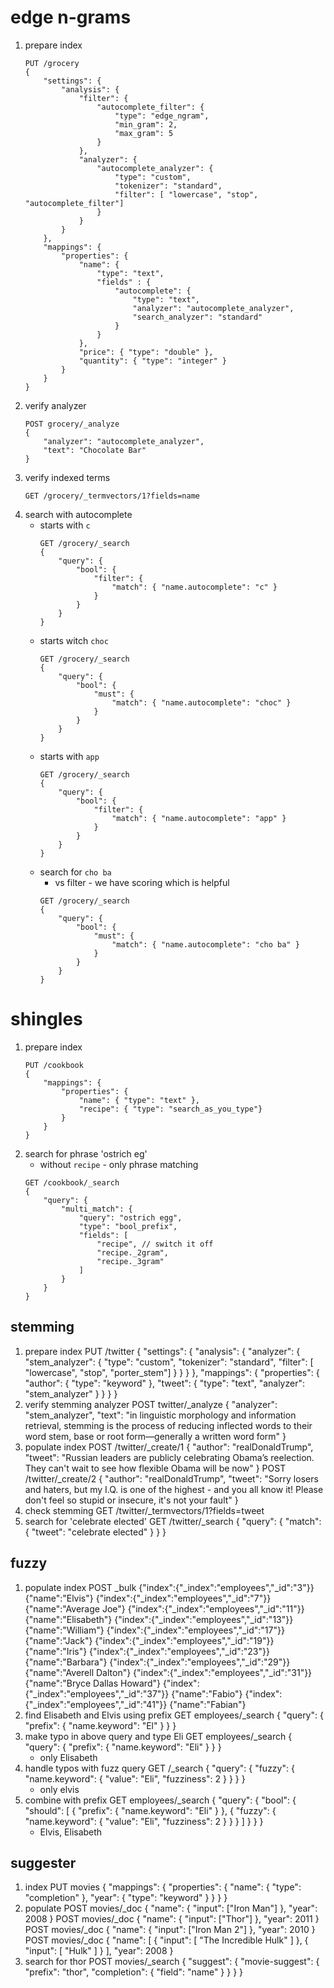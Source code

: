 # edge n-grams
1. prepare index
    ```
    PUT /grocery
    {
        "settings": {
            "analysis": {
                "filter": {
                    "autocomplete_filter": {
                        "type": "edge_ngram",
                        "min_gram": 2,
                        "max_gram": 5
                    }
                },
                "analyzer": {
                    "autocomplete_analyzer": {
                        "type": "custom",
                        "tokenizer": "standard",
                        "filter": [ "lowercase", "stop", "autocomplete_filter"]
                    }
                }
            }
        },
        "mappings": {
            "properties": {
                "name": { 
                    "type": "text",
                    "fields" : {
                        "autocomplete": {
                            "type": "text", 
                            "analyzer": "autocomplete_analyzer", 
                            "search_analyzer": "standard" 
                        }
                    }
                },
                "price": { "type": "double" },
                "quantity": { "type": "integer" }
            }
        }
    }
    ```
1. verify analyzer
    ```
    POST grocery/_analyze
    {
        "analyzer": "autocomplete_analyzer",
        "text": "Chocolate Bar"
    }
    ```
1. verify indexed terms
    ```
    GET /grocery/_termvectors/1?fields=name
    ```
1. search with autocomplete
    * starts with `c`
        ```
        GET /grocery/_search
        {
            "query": {
                "bool": {
                    "filter": {
                        "match": { "name.autocomplete": "c" }
                    }
                }
            }
        }
        ```
    * starts witch `choc`
        ```
        GET /grocery/_search
        {
            "query": {
                "bool": {
                    "must": {
                        "match": { "name.autocomplete": "choc" }
                    }
                }
            }
        }      
        ```
    * starts with `app`
        ```
        GET /grocery/_search
        {
            "query": {
                "bool": {
                    "filter": {
                        "match": { "name.autocomplete": "app" }
                    }
                }
            }
        }      
        ```
    * search for `cho ba`
        * vs filter - we have scoring which is helpful
        ```
        GET /grocery/_search
        {
            "query": {
                "bool": {
                    "must": {
                        "match": { "name.autocomplete": "cho ba" }
                    }
                }
            }
        }      
        ```
        
# shingles
1. prepare index
    ```
    PUT /cookbook
    {
        "mappings": {
            "properties": {
                "name": { "type": "text" },
                "recipe": { "type": "search_as_you_type"}
            }
        }
    }
    ```
1. search for phrase 'ostrich eg'
    * without `recipe` - only phrase matching
    ```
    GET /cookbook/_search
    {
        "query": {
            "multi_match": {
                "query": "ostrich egg",
                "type": "bool_prefix",
                "fields": [
                    "recipe", // switch it off
                    "recipe._2gram",
                    "recipe._3gram"
                ]
            }
        }
    }
    ```

## stemming
1. prepare index
    PUT /twitter
    {
        "settings": {
            "analysis": {
                "analyzer": {
                    "stem_analyzer": {
                        "type": "custom",
                        "tokenizer": "standard",
                        "filter": [ "lowercase", "stop", "porter_stem"]
                    }
                }
            }
        },
        "mappings": {
            "properties": {
                "author": { "type": "keyword" },
                "tweet": { "type": "text", "analyzer": "stem_analyzer" }
            }
        }
    }
1. verify stemming analyzer
POST twitter/_analyze
{
  "analyzer": "stem_analyzer",
  "text": "in linguistic morphology and information retrieval, stemming is the process of reducing inflected words to their word stem, base or root form—generally a written word form"
}
1. populate index
POST /twitter/_create/1
{
    "author": "realDonaldTrump",
    "tweet": "Russian leaders are publicly celebrating Obama’s reelection. They can't wait to see how flexible Obama will be now"
}
POST /twitter/_create/2
{
    "author": "realDonaldTrump",
    "tweet": "Sorry losers and haters, but my I.Q. is one of the highest - and you all know it! Please don't feel so stupid or insecure, it's not your fault"
}
1. check stemming
    GET /twitter/_termvectors/1?fields=tweet
1. search for 'celebrate elected'
    GET /twitter/_search
    {
      "query": {
        "match": {
          "tweet": "celebrate elected"
        }
      }
    }
## fuzzy
1. populate index
    POST _bulk
    {"index":{"_index":"employees","_id":"3"}}
    {"name":"Elvis"}
    {"index":{"_index":"employees","_id":"7"}}
    {"name":"Average Joe"}
    {"index":{"_index":"employees","_id":"11"}}
    {"name":"Elisabeth"}
    {"index":{"_index":"employees","_id":"13"}}
    {"name":"William"}
    {"index":{"_index":"employees","_id":"17"}}
    {"name":"Jack"}
    {"index":{"_index":"employees","_id":"19"}}
    {"name":"Iris"}
    {"index":{"_index":"employees","_id":"23"}}
    {"name":"Barbara"}
    {"index":{"_index":"employees","_id":"29"}}
    {"name":"Averell Dalton"}
    {"index":{"_index":"employees","_id":"31"}}
    {"name":"Bryce Dallas Howard"}
    {"index":{"_index":"employees","_id":"37"}}
    {"name":"Fabio"}
    {"index":{"_index":"employees","_id":"41"}}
    {"name":"Fabian"}
1. find Elisabeth and Elvis using prefix
    GET employees/_search
    {
      "query": { "prefix": { "name.keyword": "El" } }
    }
1. make typo in above query and type Eli
    GET employees/_search
    {
      "query": { "prefix": { "name.keyword": "Eli" } }
    }
    * only Elisabeth
1. handle typos with fuzz query
    GET /_search
    {
      "query": {
        "fuzzy": {
          "name.keyword": {
            "value": "Eli",
            "fuzziness": 2
          }
        }
      }
    }
    * only elvis
1. combine with prefix
    GET employees/_search
    {
      "query": {
        "bool": {
          "should": [
            { "prefix": { "name.keyword": "Eli" } },
            { "fuzzy": { "name.keyword": { "value": "Eli", "fuzziness": 2 } } }
          ]
        }
      }
    }
    * Elvis, Elisabeth

## suggester
1. index
PUT movies
{
  "mappings": {
      "properties": {
        "name": {
          "type": "completion"
        },
        "year": {
          "type": "keyword"
        }
      }
    }
}
1. populate
POST movies/_doc
{
  "name": {
    "input": ["Iron Man"]
  },
  "year": 2008
}
POST movies/_doc
{
  "name": {
    "input": ["Thor"]
  },
  "year": 2011
}
POST movies/_doc
{
  "name": {
    "input": ["Iron Man 2"]
  },
  "year": 2010
}
POST movies/_doc
{
  "name": [
    {
      "input": [
        "The Incredible Hulk"
      ]
    },
    {
      "input": [
        "Hulk"
      ]
    }
  ],
  "year": 2008
}
1. search for thor
POST movies/_search
{
  "suggest": {
    "movie-suggest": {
      "prefix": "thor",
      "completion": {
        "field": "name"
      }
    }
  }
}